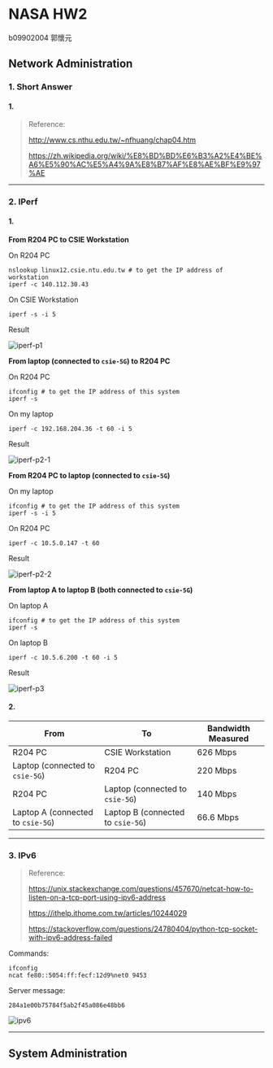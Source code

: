 # NASA HW2

b09902004 郭懷元

## Network Administration

### 1. Short Answer

#### 1.

> Reference:
>
> http://www.cs.nthu.edu.tw/~nfhuang/chap04.htm
>
> https://zh.wikipedia.org/wiki/%E8%BD%BD%E6%B3%A2%E4%BE%A6%E5%90%AC%E5%A4%9A%E8%B7%AF%E8%AE%BF%E9%97%AE
>
> 



---

### 2. IPerf

#### 1.

**From R204 PC to CSIE Workstation**

On R204 PC

```shell
nslookup linux12.csie.ntu.edu.tw # to get the IP address of workstation
iperf -c 140.112.30.43
```

On CSIE Workstation

```shell
iperf -s -i 5
```

Result

![iperf-p1](/home/frank/Github_Repos/NASA-2021/HW2/iperf-p1.png)

**From laptop (connected to `csie-5G`) to R204 PC**

On R204 PC

```shell
ifconfig # to get the IP address of this system
iperf -s
```

On my laptop

```shell
iperf -c 192.168.204.36 -t 60 -i 5
```

Result

![iperf-p2-1](/home/frank/Github_Repos/NASA-2021/HW2/iperf-p2-1.png)

**From R204 PC to laptop  (connected to `csie-5G`)**

On my laptop

```shell
ifconfig # to get the IP address of this system
iperf -s -i 5
```

On R204 PC

```shell
iperf -c 10.5.0.147 -t 60
```

Result

![iperf-p2-2](/home/frank/Github_Repos/NASA-2021/HW2/iperf-p2-2.png)

**From laptop A to laptop B (both connected to `csie-5G`)**

On laptop A

```shell
ifconfig # to get the IP address of this system
iperf -s
```

On laptop B

```shell
iperf -c 10.5.6.200 -t 60 -i 5
```

Result

![iperf-p3](/home/frank/Github_Repos/NASA-2021/HW2/iperf-p3.png)

#### 2.

| From                              | To                                | Bandwidth Measured |
| --------------------------------- | --------------------------------- | ------------------ |
| R204 PC                           | CSIE Workstation                  | 626 Mbps           |
| Laptop (connected to `csie-5G`)   | R204 PC                           | 220 Mbps           |
| R204 PC                           | Laptop (connected to `csie-5G`)   | 140 Mbps           |
| Laptop A (connected to `csie-5G`) | Laptop B (connected to `csie-5G`) | 66.6 Mbps          |



---

 ### 3. IPv6

> Reference:
>
> https://unix.stackexchange.com/questions/457670/netcat-how-to-listen-on-a-tcp-port-using-ipv6-address
>
> https://ithelp.ithome.com.tw/articles/10244029
>
> https://stackoverflow.com/questions/24780404/python-tcp-socket-with-ipv6-address-failed

Commands:

```shell
ifconfig
ncat fe80::5054:ff:fecf:12d9%net0 9453
```

Server message:

```
284a1e00b75784f5ab2f45a086e48bb6
```

![ipv6](/home/frank/Github_Repos/NASA-2021/HW2/ipv6.png)



---

## System Administration




